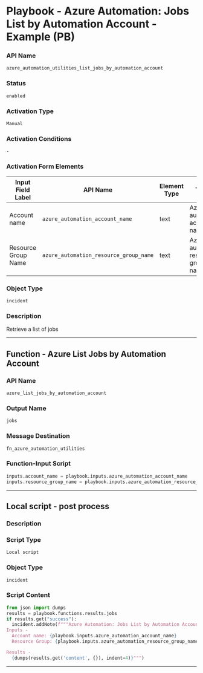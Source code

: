 <!--
    DO NOT MANUALLY EDIT THIS FILE
    THIS FILE IS AUTOMATICALLY GENERATED WITH resilient-sdk codegen
    Generated with resilient-sdk v50.1.262
-->

# Playbook - Azure Automation: Jobs List by Automation Account - Example (PB)

### API Name
`azure_automation_utilities_list_jobs_by_automation_account`

### Status
`enabled`

### Activation Type
`Manual`

### Activation Conditions
`-`

### Activation Form Elements
| Input Field Label | API Name | Element Type | Tooltip | Requirement |
| ----------------- | -------- | ------------ | ------- | ----------- |
| Account name | `azure_automation_account_name` | text | Azure automation account name | Always |
| Resource Group Name | `azure_automation_resource_group_name` | text | Azure automation resource group name | Always |

### Object Type
`incident`

### Description
Retrieve a list of jobs


---
## Function - Azure List Jobs by Automation Account

### API Name
`azure_list_jobs_by_automation_account`

### Output Name
`jobs`

### Message Destination
`fn_azure_automation_utilities`

### Function-Input Script
```python
inputs.account_name = playbook.inputs.azure_automation_account_name
inputs.resource_group_name = playbook.inputs.azure_automation_resource_group_name
```

---

## Local script - post process

### Description


### Script Type
`Local script`

### Object Type
`incident`

### Script Content
```python
from json import dumps
results = playbook.functions.results.jobs
if results.get("success"):
  incident.addNote(f"""Azure Automation: Jobs List by Automation Account - Example (PB)
Inputs -
  Account name: {playbook.inputs.azure_automation_account_name}
  Resource Group: {playbook.inputs.azure_automation_resource_group_name}

Results -
  {dumps(results.get('content', {}), indent=4)}""")
```

---

